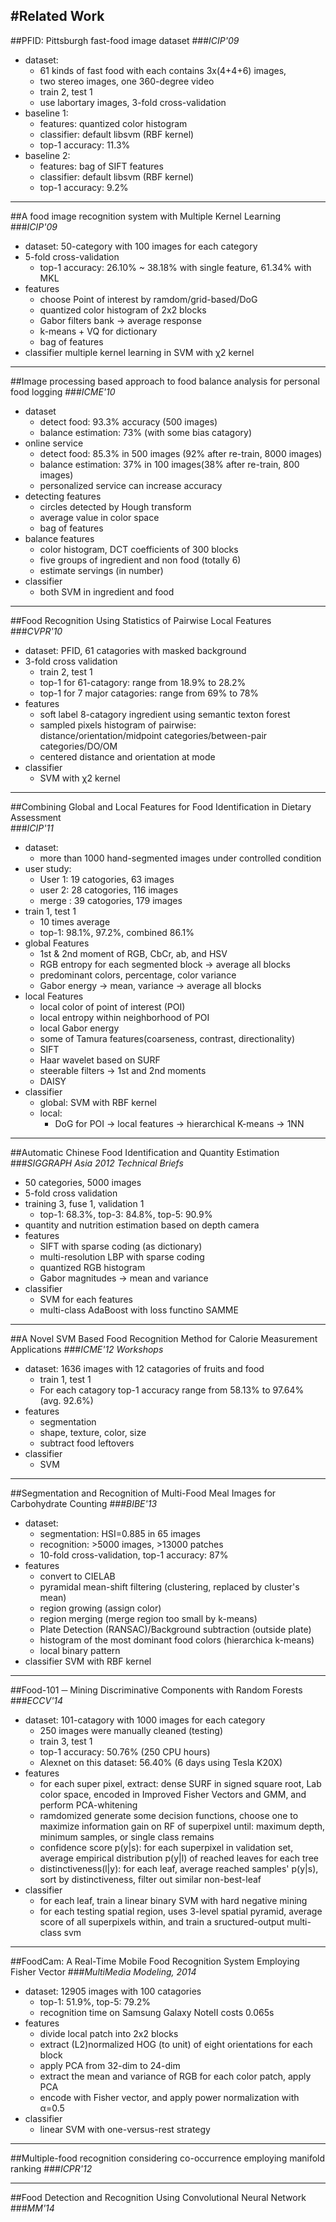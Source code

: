 #Related Work
-------------------------------------------------------------------------------
##PFID: Pittsburgh fast-food image dataset
###*ICIP'09*
- dataset:
	- 61 kinds of fast food with each contains 3x(4+4+6) images, 
	- two stereo images, one 360-degree video
	- train 2, test 1
	- use labortary images, 3-fold cross-validation
- baseline 1:
	- features: quantized color histogram
	- classifier: default libsvm (RBF kernel)
	- top-1 accuracy: 11.3%
- baseline 2:
	- features: bag of SIFT features
	- classifier: default libsvm (RBF kernel)
	- top-1 accuracy: 9.2%

-------------------------------------------------------------------------------
##A food image recognition system with Multiple Kernel Learning 
###*ICIP'09*
- dataset: 50-category with 100 images for each category
- 5-fold cross-validation
	- top-1 accuracy: 26.10% ~ 38.18% with single feature, 61.34% with MKL
- features
	- choose Point of interest by ramdom/grid-based/DoG
	- quantized color histogram of 2x2 blocks
	- Gabor filters bank -> average response
	- k-means + VQ for dictionary
	- bag of features
- classifier
	multiple kernel learning in SVM with &chi;2 kernel

-------------------------------------------------------------------------------
##Image processing based approach to food balance analysis for personal food logging
###*ICME'10*
- dataset
	- detect food: 93.3% accuracy (500 images)
	- balance estimation: 73% (with some bias catagory)
- online service
	- detect food: 85.3% in 500 images (92% after re-train, 8000 images)
	- balance estimation: 37% in 100 images(38% after re-train, 800 images)
	- personalized service can increase accuracy
- detecting features
	- circles detected by Hough transform
	- average value in color space
	- bag of features
- balance features
	- color histogram, DCT coefficients of 300 blocks
	- five groups of ingredient and non food (totally 6)
	- estimate servings (in number)
- classifier
	- both SVM in ingredient and food

-------------------------------------------------------------------------------
##Food Recognition Using Statistics of Pairwise Local Features
###*CVPR'10*
- dataset: PFID, 61 catagories with masked background
- 3-fold cross validation
	- train 2, test 1
	- top-1 for 61-catagory: range from 18.9% to 28.2%
	- top-1 for 7 major catagories: range from 69% to 78%
- features 
	- soft label 8-catagory ingredient using semantic texton forest
	- sampled pixels histogram of pairwise:  
	  distance/orientation/midpoint categories/between-pair categories/DO/OM
	- centered distance and orientation at mode
- classifier
	- SVM with &chi;2 kernel

-------------------------------------------------------------------------------
##Combining Global and Local Features for Food Identification in Dietary Assessment  
###*ICIP'11*
- dataset:
	- more than 1000 hand-segmented images under controlled condition
- user study: 
	- User 1: 19 catogories, 63 images
	- user 2: 28 catogories, 116 images
	- merge : 39 catogories, 179 images
- train 1, test 1
	- 10 times average
	- top-1: 98.1%, 97.2%, combined 86.1%
- global Features
	- 1st & 2nd moment of RGB, CbCr, ab, and HSV
	- RGB entropy for each segmented block -> average all blocks
	- predominant colors, percentage, color variance
	- Gabor energy -> mean, variance -> average all blocks
- local Features
	- local color of point of interest (POI)
	- local entropy within neighborhood of POI
	- local Gabor energy
	- some of Tamura features(coarseness, contrast, directionality)
	- SIFT 
	- Haar wavelet based on SURF
	- steerable filters -> 1st and 2nd moments
	- DAISY
- classifier
	- global: SVM with RBF kernel
	- local: 
		- DoG for POI -> local features -> hierarchical K-means -> 1NN

-------------------------------------------------------------------------------
##Automatic Chinese Food Identification and Quantity Estimation  
###*SIGGRAPH Asia 2012 Technical Briefs*
- 50 categories, 5000 images
- 5-fold cross validation
- training 3, fuse 1, validation 1
	- top-1: 68.3%, top-3: 84.8%, top-5: 90.9%
- quantity and nutrition estimation based on depth camera
- features
	- SIFT with sparse coding (as dictionary)
	- multi-resolution LBP with sparse coding
	- quantized RGB histogram
	- Gabor magnitudes -> mean and variance
- classifier
	- SVM for each features
	- multi-class AdaBoost with loss functino SAMME

-------------------------------------------------------------------------------
##A Novel SVM Based Food Recognition Method for Calorie Measurement Applications 
###*ICME'12 Workshops*
- dataset: 1636 images with 12 catagories of fruits and food
	- train 1, test 1
	- For each catagory top-1 accuracy range from 58.13% to 97.64% (avg. 92.6%)
- features 
	- segmentation
	- shape, texture, color, size
	- subtract food leftovers
- classifier
	- SVM

-------------------------------------------------------------------------------
##Segmentation and Recognition of Multi-Food Meal Images for Carbohydrate Counting 
###*BIBE'13*
- dataset: 
	- segmentation: HSI=0.885 in 65 images
	- recognition: >5000 images, >13000 patches
	- 10-fold cross-validation, top-1 accuracy: 87%
- features
	- convert to CIELAB
	- pyramidal mean-shift filtering (clustering, replaced by cluster's mean)
	- region growing (assign color)
	- region merging (merge region too small by k-means)
	- Plate Detection (RANSAC)/Background subtraction (outside plate)
	- histogram of the most dominant food colors (hierarchica k-means)
	- local binary pattern
- classifier
	SVM with RBF kernel

-------------------------------------------------------------------------------
##Food-101 ─ Mining Discriminative Components with Random Forests
###*ECCV'14*
- dataset: 101-catagory with 1000 images for each category 
	- 250 images were manually cleaned (testing)
	- train 3, test 1
	- top-1 accuracy: 50.76% (250 CPU hours)
	- Alexnet on this dataset: 56.40% (6 days using Tesla K20X)
- features
	- for each super pixel, extract: 
	  dense SURF in signed square root, Lab color space, 
	  encoded in Improved Fisher Vectors and GMM, 
	  and perform PCA-whitening
	- ramdomized generate some decision functions, 
	  choose one to maximize information gain on RF of superpixel until:
	  maximum depth, minimum samples, or single class remains
	- confidence score p(y|s): for each superpixel in validation set, 
	  average empirical distribution p(y|l) of reached leaves for each tree
	- distinctiveness(l|y): for each leaf, average reached samples' p(y|s),
	  sort by distinctiveness, filter out similar non-best-leaf
- classifier
	- for each leaf, train a linear binary SVM with hard negative mining
	- for each testing spatial region, uses 3-level spatial pyramid, 
	  average score of all superpixels within, 
	  and train a sructured-output multi-class svm

-------------------------------------------------------------------------------
##FoodCam: A Real-Time Mobile Food Recognition System Employing Fisher Vector
###*MultiMedia Modeling, 2014*
- dataset: 12905 images with 100 catagories
	- top-1: 51.9%, top-5: 79.2%
	- recognition time on Samsung Galaxy Note&#8545; costs 0.065s
- features
	- divide local patch into 2x2 blocks
	- extract (L2)normalized HOG (to unit) of eight orientations for each block
	- apply PCA from 32-dim to 24-dim
	- extract the mean and variance of RGB for each color patch, apply PCA
	- encode with Fisher vector, and apply power normalization with &alpha;=0.5
- classifier
	- linear SVM with one-versus-rest strategy

-------------------------------------------------------------------------------
##Multiple-food recognition considering co-occurrence employing manifold ranking
###*ICPR'12*

-------------------------------------------------------------------------------
##Food Detection and Recognition Using Convolutional Neural Network
###*MM'14*
